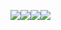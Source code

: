 ![](/Users/cat/Downloads/0_2g0As3ew9Auz20j5.png)![](/Users/cat/Downloads/0_wkYDvxrz9MskDrwN.png)![](/Users/cat/Downloads/0_-Wnt3KrISOOXdNzc.png)![](/Users/cat/Downloads/0_dQUrV0bt-ZsWqINp.png)
